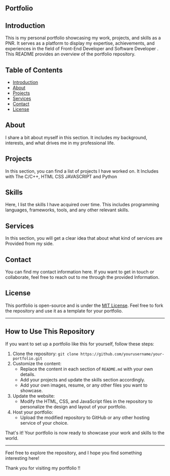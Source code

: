 ## Portfolio

## Introduction

This is my personal portfolio showcasing my work, projects, and skills as a PNR. It serves as a platform to display my expertise, achievements, and experiences in the field of Front-End Developer and Software Developer . This README provides an overview of the portfolio repository.

## Table of Contents

- [Introduction](#introduction)
 - [About](#about)
- [Projects](#projects)
- [Services](#Services)
- [Contact](#contact)
- [License](#license)



## About

I share a bit about myself in this section. It includes my background, interests, and what drives me in my professional life.

## Projects

In this section, you can find a list of projects I have worked on. It Includes with The C/C++, HTML CSS JAVASCRIPT and Python

## Skills

Here, I list the skills I have acquired over time. This includes programming languages, frameworks, tools, and any other relevant skills.

## Services

In this section, you will get a clear idea that about  what kind of services are Provided from my side.

## Contact

You can find my contact information here. If you want to get in touch or collaborate, feel free to reach out to me through the provided Information.

## License

This portfolio is open-source and is under the [MIT License](LICENSE). Feel free to fork the repository and use it as a template for your portfolio.

---

## How to Use This Repository

If you want to set up a portfolio like this for yourself, follow these steps:

1. Clone the repository: `git clone https://github.com/yourusername/your-portfolio.git`
2. Customize the content:
   - Replace the content in each section of `README.md` with your own details.
   - Add your projects and update the skills section accordingly.
   - Add your own images, resume, or any other files you want to showcase.
3. Update the website:
   - Modify the HTML, CSS, and JavaScript files in the repository to personalize the design and layout of your portfolio.
4. Host your portfolio:
   - Upload the modified repository to GitHub or any other hosting service of your choice.

That's it! Your portfolio is now ready to showcase your work and skills to the world.

---

Feel free to explore the repository, and I hope you find something interesting here!

Thank you for visiting my portfolio !!
